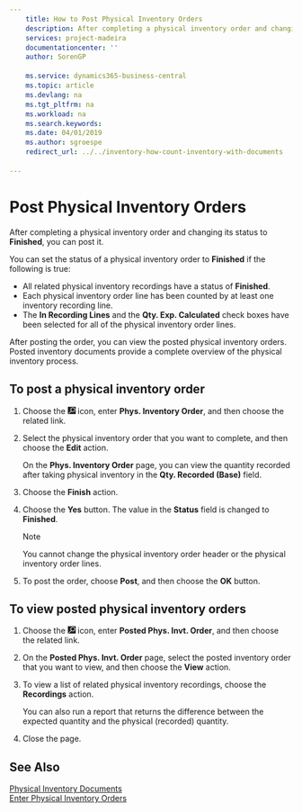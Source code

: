 ```yaml
---
    title: How to Post Physical Inventory Orders
    description: After completing a physical inventory order and changing its status to Finished, you can post it.
    services: project-madeira
    documentationcenter: ''
    author: SorenGP

    ms.service: dynamics365-business-central
    ms.topic: article
    ms.devlang: na
    ms.tgt_pltfrm: na
    ms.workload: na
    ms.search.keywords:
    ms.date: 04/01/2019
    ms.author: sgroespe
    redirect_url: ../../inventory-how-count-inventory-with-documents

---
```

# Post Physical Inventory Orders
After completing a physical inventory order and changing its status to **Finished**, you can post it.  

You can set the status of a physical inventory order to **Finished** if the following is true:  

- All related physical inventory recordings have a status of **Finished**.  
- Each physical inventory order line has been counted by at least one inventory recording line.  
- The **In Recording Lines** and the **Qty. Exp. Calculated** check boxes have been selected for all of the physical inventory order lines.  

After posting the order, you can view the posted physical inventory orders. Posted inventory documents provide a complete overview of the physical inventory process.  

## To post a physical inventory order  

1.  Choose the ![Search for Page or Report](../../media/ui-search/search_small.png "Search for Page or Report icon") icon, enter **Phys. Inventory Order**, and then choose the related link.  
2.  Select the physical inventory order that you want to complete, and then choose the **Edit** action.  

    On the **Phys. Inventory Order** page, you can view the quantity recorded after taking physical inventory in the **Qty. Recorded (Base)** field.  

3.  Choose the **Finish** action.  
4.  Choose the **Yes** button. The value in the **Status** field is changed to **Finished**.  

    > [!NOTE]  
    >  You cannot change the physical inventory order header or the physical inventory order lines.  

5.  To post the order, choose **Post**, and then choose the **OK** button.  

## To view posted physical inventory orders  

1.  Choose the ![Search for Page or Report](../../media/ui-search/search_small.png "Search for Page or Report icon") icon, enter **Posted Phys. Invt. Order**, and then choose the related link.  
2.  On the **Posted Phys. Invt. Order** page, select the posted inventory order that you want to view, and then choose the **View** action.  
3.  To view a list of related physical inventory recordings, choose the **Recordings** action.  

    You can also run a report that returns the difference between the expected quantity and the physical (recorded) quantity.  

4.  Close the page.  

## See Also  
 [Physical Inventory Documents](physical-inventory-documents.md)   
 [Enter Physical Inventory Orders](how-to-enter-physical-inventory-orders.md)
